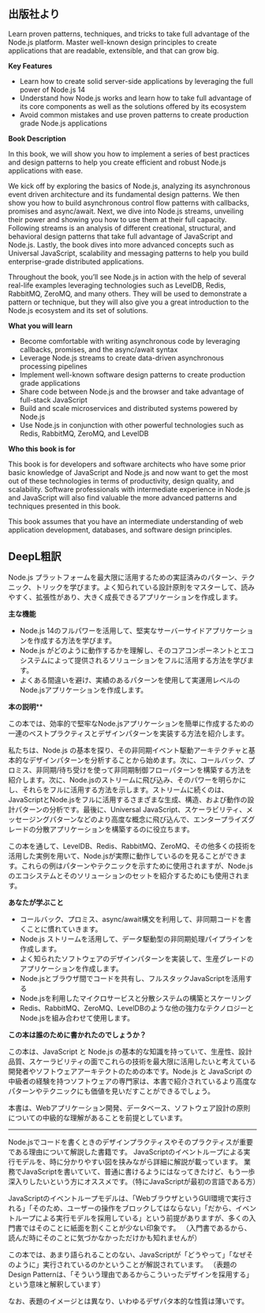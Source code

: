 ## 出版社より

Learn proven patterns, techniques, and tricks to take full advantage of the Node.js platform. Master well-known design principles to create applications that are readable, extensible, and that can grow big.

**Key Features**

- Learn how to create solid server-side applications by leveraging the full power of Node.js 14
- Understand how Node.js works and learn how to take full advantage of its core components as well as the solutions offered by its ecosystem
- Avoid common mistakes and use proven patterns to create production grade Node.js applications

**Book Description**

In this book, we will show you how to implement a series of best practices and design patterns to help you create efficient and robust Node.js applications with ease.

We kick off by exploring the basics of Node.js, analyzing its asynchronous event driven architecture and its fundamental design patterns. We then show you how to build asynchronous control flow patterns with callbacks, promises and async/await. Next, we dive into Node.js streams, unveiling their power and showing you how to use them at their full capacity. Following streams is an analysis of different creational, structural, and behavioral design patterns that take full advantage of JavaScript and Node.js. Lastly, the book dives into more advanced concepts such as Universal JavaScript, scalability and messaging patterns to help you build enterprise-grade distributed applications.

Throughout the book, you’ll see Node.js in action with the help of several real-life examples leveraging technologies such as LevelDB, Redis, RabbitMQ, ZeroMQ, and many others. They will be used to demonstrate a pattern or technique, but they will also give you a great introduction to the Node.js ecosystem and its set of solutions.

**What you will learn**

- Become comfortable with writing asynchronous code by leveraging callbacks, promises, and the async/await syntax
- Leverage Node.js streams to create data-driven asynchronous processing pipelines
- Implement well-known software design patterns to create production grade applications
- Share code between Node.js and the browser and take advantage of full-stack JavaScript
- Build and scale microservices and distributed systems powered by Node.js
- Use Node.js in conjunction with other powerful technologies such as Redis, RabbitMQ, ZeroMQ, and LevelDB

**Who this book is for**

This book is for developers and software architects who have some prior basic knowledge of JavaScript and Node.js and now want to get the most out of these technologies in terms of productivity, design quality, and scalability. Software professionals with intermediate experience in Node.js and JavaScript will also find valuable the more advanced patterns and techniques presented in this book.

This book assumes that you have an intermediate understanding of web application development, databases, and software design principles.

## DeepL粗訳


Node.js プラットフォームを最大限に活用するための実証済みのパターン、テクニック、トリックを学びます。よく知られている設計原則をマスターして、読みやすく、拡張性があり、大きく成長できるアプリケーションを作成します。

**主な機能**

- Node.js 14のフルパワーを活用して、堅実なサーバーサイドアプリケーションを作成する方法を学びます。
- Node.js がどのように動作するかを理解し、そのコアコンポーネントとエコシステムによって提供されるソリューションをフルに活用する方法を学びます。
- よくある間違いを避け、実績のあるパターンを使用して実運用レベルのNode.jsアプリケーションを作成します。

**本の説明****

この本では、効率的で堅牢なNode.jsアプリケーションを簡単に作成するための一連のベストプラクティスとデザインパターンを実装する方法を紹介します。

私たちは、Node.js の基本を探り、その非同期イベント駆動アーキテクチャと基本的なデザインパターンを分析することから始めます。次に、コールバック、プロミス、非同期/待ち受けを使って非同期制御フローパターンを構築する方法を紹介します。次に、Node.jsのストリームに飛び込み、そのパワーを明らかにし、それらをフルに活用する方法を示します。ストリームに続くのは、JavaScriptとNode.jsをフルに活用するさまざまな生成、構造、および動作の設計パターンの分析です。最後に、Universal JavaScript、スケーラビリティ、メッセージングパターンなどのより高度な概念に飛び込んで、エンタープライズグレードの分散アプリケーションを構築するのに役立ちます。

この本を通して、LevelDB、Redis、RabbitMQ、ZeroMQ、その他多くの技術を活用した実例を用いて、Node.jsが実際に動作しているのを見ることができます。これらの例はパターンやテクニックを示すために使用されますが、Node.js のエコシステムとそのソリューションのセットを紹介するためにも使用されます。

**あなたが学ぶこと**

- コールバック、プロミス、async/await構文を利用して、非同期コードを書くことに慣れていきます。
- Node.js ストリームを活用して、データ駆動型の非同期処理パイプラインを作成します。
- よく知られたソフトウェアのデザインパターンを実装して、生産グレードのアプリケーションを作成します。
- Node.jsとブラウザ間でコードを共有し、フルスタックJavaScriptを活用する
- Node.jsを利用したマイクロサービスと分散システムの構築とスケーリング
- Redis、RabbitMQ、ZeroMQ、LevelDBのような他の強力なテクノロジーとNode.jsを組み合わせて使用します。

**この本は誰のために書かれたのでしょうか？**

この本は、JavaScript と Node.js の基本的な知識を持っていて、生産性、設計品質、スケーラビリティの面でこれらの技術を最大限に活用したいと考えている開発者やソフトウェアアーキテクトのための本です。Node.js と JavaScript の中級者の経験を持つソフトウェアの専門家は、本書で紹介されているより高度なパターンやテクニックにも価値を見いだすことができるでしょう。

本書は、Webアプリケーション開発、データベース、ソフトウェア設計の原則についての中級的な理解があることを前提としています。

---

Node.jsでコードを書くときのデザインプラクティスやそのプラクティスが重要である理由について解説した書籍です。 JavaScriptのイベントループによる実行モデルを、時に分かりやすい図を挟みながら詳細に解説が載っています。 業務でJavaScriptを書いていて、普通に書けるようにはなってきたけど、もう一歩深入りしたいという方にオススメです。（特にJavaScriptが最初の言語である方）

JavaScriptのイベントループモデルは、「WebブラウザというGUI環境で実行される」「そのため、ユーザーの操作をブロックしてはならない」「だから、イベントループによる実行モデルを採用している」という前提がありますが、多くの入門書ではそのことに紙面を割くことが少ない印象です。 （入門書であるから、読んだ時にそのことに気づかなかっただけかも知れませんが）

この本では、あまり語られることのない、JavaScriptが「どうやって」「なぜそのように」実行されているのかということが解説されています。 （表題のDesign Patternは、「そういう理由であるからこういったデザインを採用する」という意味と解釈しています）

なお、表題のイメージとは異なり、いわゆるデザパタ本的な性質は薄いです。
